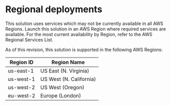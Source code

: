 # Regional deployments

This solution uses services which may not be currently available in all AWS Regions. Launch this solution in an AWS Region where required services are available. For the most current availability by Region, refer to the AWS Regional Services List.

As of this revision, this solution is supported in the following AWS Regions:

| Region ID | Region Name             |
| --------- | ----------------------- |
| us-east-1 | US East (N. Virginia)   |
| us-west-1 | US West (N. California) |
| us-west-2 | US West (Oregon)        |
| eu-west-2 | Europe (London)         |
